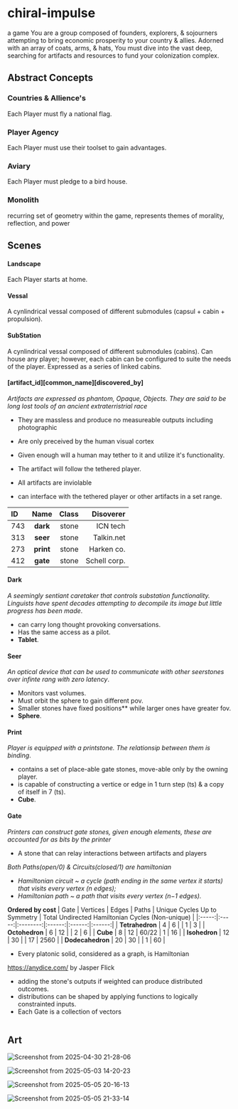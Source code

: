 # chiral-impulse
a game
  You are a group composed of founders, explorers, & sojourners attempting to bring economic prosperity to your country & allies. Adorned with an array of coats, arms, & hats, You must dive into the vast deep, searching for artifacts and resources to fund your colonization complex. 

## Abstract Concepts
### Countries & Allience's
  Each Player must fly a national flag.
### Player Agency
  Each Player must use their toolset to gain advantages.
### Aviary
  Each Player must pledge to a bird house. 
### Monolith 
  recurring set of geometry within the game, represents themes of morality, reflection, and power

## Scenes 
#### Landscape
  Each Player starts at home.
#### Vessal
  A cynlindrical vessal composed of different submodules (capsul + cabin + propulsion).
#### SubStation
  A cynlindrical vessal composed of different submodules (cabins). Can house any player; however, each cabin can be configured to suite the needs of the player. Expressed as a series of linked cabins. 

#### [artifact_id][common_name][discovered_by]
_Artifacts are expressed as phantom, Opaque, Objects. They are said to be long lost tools of an ancient extraterristrial race_
- They are massless and produce no measureable outputs including photographic
- Are only preceived by the human visual cortex
- Given enough will a human may tether to it and utilize it's functionality. 
- The artifact will follow the tethered player. 

- All artifacts are inviolable
- can interface with the tethered player or other artifacts in a set range.

[^1]: **bold**
[^1]: `code`  
[^1]: _italic_
[^1]: הֵילֵל

  | ID |  Name | Class | Disoverer | 
|:-----|:--------:|------:|------:|
| 743   | **dark** | stone | ICN tech | 
| 313   |  **seer** | stone | Talkin.net |
| 273   | **print** | stone | Harken co. |
| 412   | **gate** | stone | Schell corp. |

#### Dark
  _A seemingly sentiant caretaker that controls substation functionality. Linguists have spent decades attempting to decompile its image but little progress has been made_.
  - can carry long thought provoking conversations.
  - Has the same access as a pilot.
  - **Tablet**.

  #### Seer
  _An optical device that can be used to communicate with other seerstones over infinte rang with zero latency_.  
  - Monitors vast volumes. 
  - Must orbit the sphere to gain different pov.
  - Smaller stones have fixed positions** while larger ones have greater fov.
  - **Sphere**.

  #### Print
  _Player is equipped with a printstone. The relationsip between them is binding_.
  - contains a set of place-able gate stones, move-able only by the owning player.
  - is capable of constructing a vertice or edge in 1 turn step (ts) & a copy of itself in 7 (ts).
  - **Cube**.

  #### Gate
  _Printers can construct gate stones, given enough elements, these are accounted for as bits by the printer_
   - A stone that can relay interactions between artifacts and players
     
_Both Paths(open/0) & Circuits(closed/1) are hamiltonian_


 - _Hamiltonian circuit ~ a cycle (path ending in the same vertex it starts) that visits every vertex (n
edges);_
 - _Hamiltonian path ~ a path that visits every vertex (n−1 edges)._

**Ordered by cost**
 | Gate | Vertices | Edges | Paths | Unique Cycles Up to Symmetry | Total Undirected Hamiltonian Cycles (Non-unique) | 
|:-----:|:-----:|:--------:|:------:|:------:|:------:|
| **Tetrahedron** | 4 | 6 | | 1 | 3 |
| **Octohedron** | 6 | 12 | | 2 | 6 |
| **Cube** | 8 | 12 | 60/22 | 1 | 16 |
| **Isohedron** | 12 | 30 | | 17 | 2560 |
| **Dodecahedron** | 20 | 30 | | 1 | 60 |

- Every platonic solid, considered as a graph, is Hamiltonian

https://anydice.com/ by Jasper Flick
  - adding the stone's outputs if weighted can produce distributed outcomes.
  - distributions can be shaped by applying functions to logically constrainted inputs.
  - Each Gate is a collection of vectors
```

```
## Art
![Screenshot from 2025-04-30 21-28-06](https://github.com/user-attachments/assets/f6a26ae2-2b2c-481b-807e-50ae8e3a6fa6)

![Screenshot from 2025-05-03 14-20-23](https://github.com/user-attachments/assets/81ca7619-796b-4e69-9af4-de8a1bd7fd27)

![Screenshot from 2025-05-05 20-16-13](https://github.com/user-attachments/assets/6511dcb6-2daf-4d0b-afad-f6a82c512316)

![Screenshot from 2025-05-05 21-33-14](https://github.com/user-attachments/assets/bdcca6ca-164e-4c08-a135-ce699af832b6)




  







